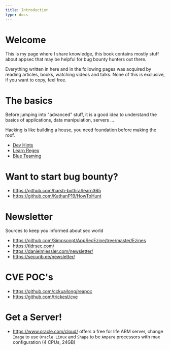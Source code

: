 ```yaml
---
title: Introduction
type: docs
---
```


# Welcome

This is my page where I share knowledge, this book contains mostly stuff about appsec that may be helpful for bug bounty hunters out there.

Everything written in here and in the following pages was acquired by reading articles, books, watching videos and talks. None of this is exclusive, if you want to copy, feel free.

# The basics

Before jumping into "advanced" stuff, it is a good idea to understand the basics of applications, data manipulation, servers ...

Hacking is like building a house, you need foundation before making the roof.

- [Dev Hints](https://devhints.io/)
- [Learn Regex](https://github.com/ziishaned/learn-regex)
- [Blue Teaming](https://www.blueteamsacademy.com/)

# Want to start bug bounty?

- https://github.com/harsh-bothra/learn365
- https://github.com/KathanP19/HowToHunt

# Newsletter

Sources to keep you informed about sec world

- https://github.com/Simpsonpt/AppSecEzine/tree/master/Ezines
- https://tldrsec.com/
- https://danielmiessler.com/newsletter/
- https://securib.ee/newsletter/

# CVE POC's

- https://github.com/cckuailong/reapoc
- https://github.com/trickest/cve

# Get a Server!

- https://www.oracle.com/cloud/ offers a free for life ARM server, change `Image` to use `Oracle Linux` and `Shape` to be `Ampere` processors with max configuration (4 CPUs, 24GB)

